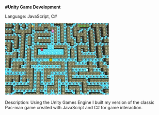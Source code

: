 **#Unity Game Development**

Language: JavaScript, C#

![My Pac Man Game](my_pac_man.jpg)

Description: Using the Unity Games Engine I built my version of the classic Pac-man game created with JavaScript and C# for game interaction.

